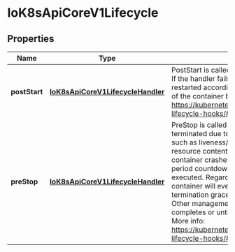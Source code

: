 
# IoK8sApiCoreV1Lifecycle

## Properties
Name | Type | Description | Notes
------------ | ------------- | ------------- | -------------
**postStart** | [**IoK8sApiCoreV1LifecycleHandler**](IoK8sApiCoreV1LifecycleHandler.md) | PostStart is called immediately after a container is created. If the handler fails, the container is terminated and restarted according to its restart policy. Other management of the container blocks until the hook completes. More info: https://kubernetes.io/docs/concepts/containers/container-lifecycle-hooks/#container-hooks |  [optional]
**preStop** | [**IoK8sApiCoreV1LifecycleHandler**](IoK8sApiCoreV1LifecycleHandler.md) | PreStop is called immediately before a container is terminated due to an API request or management event such as liveness/startup probe failure, preemption, resource contention, etc. The handler is not called if the container crashes or exits. The Pod&#39;s termination grace period countdown begins before the PreStop hook is executed. Regardless of the outcome of the handler, the container will eventually terminate within the Pod&#39;s termination grace period (unless delayed by finalizers). Other management of the container blocks until the hook completes or until the termination grace period is reached. More info: https://kubernetes.io/docs/concepts/containers/container-lifecycle-hooks/#container-hooks |  [optional]



